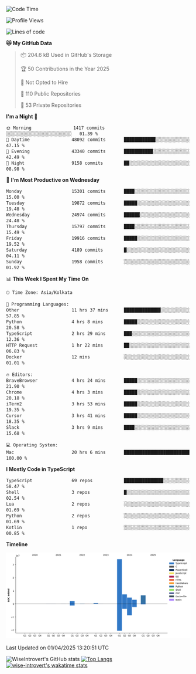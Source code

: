 <!--START_SECTION:waka-->
![Code Time](http://img.shields.io/badge/Code%20Time-2%2C312%20hrs%2023%20mins-blue)

![Profile Views](http://img.shields.io/badge/Profile%20Views-0-blue)

![Lines of code](https://img.shields.io/badge/From%20Hello%20World%20I%27ve%20Written-58.9%20million%20lines%20of%20code-blue)

**🐱 My GitHub Data** 

> 📦 204.6 kB Used in GitHub's Storage 
 > 
> 🏆 50 Contributions in the Year 2025
 > 
> 🚫 Not Opted to Hire
 > 
> 📜 110 Public Repositories 
 > 
> 🔑 53 Private Repositories 
 > 
**I'm a Night 🦉** 

```text
🌞 Morning                1417 commits        ░░░░░░░░░░░░░░░░░░░░░░░░░   01.39 % 
🌆 Daytime                48092 commits       ████████████░░░░░░░░░░░░░   47.15 % 
🌃 Evening                43340 commits       ███████████░░░░░░░░░░░░░░   42.49 % 
🌙 Night                  9158 commits        ██░░░░░░░░░░░░░░░░░░░░░░░   08.98 % 
```
📅 **I'm Most Productive on Wednesday** 

```text
Monday                   15301 commits       ████░░░░░░░░░░░░░░░░░░░░░   15.00 % 
Tuesday                  19872 commits       █████░░░░░░░░░░░░░░░░░░░░   19.48 % 
Wednesday                24974 commits       ██████░░░░░░░░░░░░░░░░░░░   24.48 % 
Thursday                 15797 commits       ████░░░░░░░░░░░░░░░░░░░░░   15.49 % 
Friday                   19916 commits       █████░░░░░░░░░░░░░░░░░░░░   19.52 % 
Saturday                 4189 commits        █░░░░░░░░░░░░░░░░░░░░░░░░   04.11 % 
Sunday                   1958 commits        ░░░░░░░░░░░░░░░░░░░░░░░░░   01.92 % 
```


📊 **This Week I Spent My Time On** 

```text
🕑︎ Time Zone: Asia/Kolkata

💬 Programming Languages: 
Other                    11 hrs 37 mins      ██████████████░░░░░░░░░░░   57.85 % 
Python                   4 hrs 8 mins        █████░░░░░░░░░░░░░░░░░░░░   20.58 % 
TypeScript               2 hrs 29 mins       ███░░░░░░░░░░░░░░░░░░░░░░   12.36 % 
HTTP Request             1 hr 22 mins        ██░░░░░░░░░░░░░░░░░░░░░░░   06.83 % 
Docker                   12 mins             ░░░░░░░░░░░░░░░░░░░░░░░░░   01.01 % 

🔥 Editors: 
BraveBrowser             4 hrs 24 mins       █████░░░░░░░░░░░░░░░░░░░░   21.90 % 
Chrome                   4 hrs 3 mins        █████░░░░░░░░░░░░░░░░░░░░   20.18 % 
iTerm2                   3 hrs 53 mins       █████░░░░░░░░░░░░░░░░░░░░   19.35 % 
Cursor                   3 hrs 41 mins       █████░░░░░░░░░░░░░░░░░░░░   18.35 % 
Slack                    3 hrs 9 mins        ████░░░░░░░░░░░░░░░░░░░░░   15.68 % 

💻 Operating System: 
Mac                      20 hrs 6 mins       █████████████████████████   100.00 % 
```

**I Mostly Code in TypeScript** 

```text
TypeScript               69 repos            ███████████████░░░░░░░░░░   58.47 % 
Shell                    3 repos             █░░░░░░░░░░░░░░░░░░░░░░░░   02.54 % 
Lua                      2 repos             ░░░░░░░░░░░░░░░░░░░░░░░░░   01.69 % 
Python                   2 repos             ░░░░░░░░░░░░░░░░░░░░░░░░░   01.69 % 
Kotlin                   1 repo              ░░░░░░░░░░░░░░░░░░░░░░░░░   00.85 % 
```



**Timeline**

![Lines of Code chart](https://raw.githubusercontent.com/wise-introvert/wise-introvert/master/assets/bar_graph.png)


 Last Updated on 01/04/2025 13:20:51 UTC
<!--END_SECTION:waka-->

![WiseIntrovert's GitHub stats](https://github-readme-stats.vercel.app/api?username=wise-introvert&count_private=true&show_icons=true)
[![Top Langs](https://github-readme-stats.vercel.app/api/top-langs/?username=wise-introvert&langs_count=10)](https://github.com/anuraghazra/github-readme-stats)
[![wise-introvert's wakatime stats](https://github-readme-stats.vercel.app/api/wakatime?username=wiseintrovert)](https://github.com/anuraghazra/github-readme-stats)
